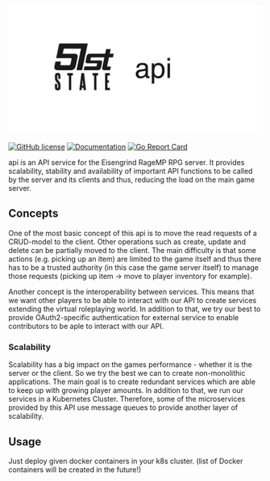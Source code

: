 ![Banner](https://github.com/51st-state/api/blob/master/assets/banner.png?raw=true)

[![GitHub license](https://img.shields.io/github/license/51st-state/api.svg)](https://github.com/51st-state/api/blob/master/LICENSE)
[![Documentation](https://godoc.org/github.com/51st-state/api?status.svg)](https://godoc.org/github.com/51st-state/api)
[![Go Report Card](https://goreportcard.com/badge/github.com/51st-state/api)](https://goreportcard.com/report/github.com/51st-state/api)

api is an API service for the Eisengrind RageMP RPG server. It provides scalability, stability and availability of important API functions to be called by the server and its clients and thus, reducing the load on the main game server.

## Concepts

One of the most basic concept of this api is to move the read requests of a CRUD-model to the client. Other operations such as create, update and delete can be partially moved to the client. The main difficulty is that some actions (e.g. picking up an item) are limited to the game itself and thus there has to be a trusted authority (in this case the game server itself) to manage those requests (picking up item -> move to player inventory for example).

Another concept is the interoperability between services. This means that we want other players to be able to interact with our API to create services extending the virtual roleplaying world. In addition to that, we try our best to provide OAuth2-specific authentication for external service to enable contributors to be aple to interact with our API.

### Scalability

Scalability has a big impact on the games performance - whether it is the server or the client. So we try the best we can to create non-monolithic applications. The main goal is to create redundant services which are able to keep up with growing player amounts. In addition to that, we run our services in a Kubernetes Cluster. Therefore, some of the microservices provided by this API use message queues to provide another layer of scalability.

## Usage

Just deploy given docker containers in your k8s cluster. (list of Docker containers will be created in the future!)

